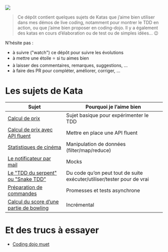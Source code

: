 ![](./screen.png)

> Ce dépôt contient quelques sujets de Katas que j’aime bien utiliser dans mes démos de live coding,
> notamment pour montrer le TDD en action, ou que j’aime bien proposer en coding-dojo.
> Il y a également des katas en cours d’élaboration ou de test ou de simples idées... 😉

N’hésite pas :

- à suivre ("watch") ce dépôt pour suivre les évolutions
- à mettre une étoile ⭐️ si tu aimes bien
- à laisser des commentaires, remarques, suggestions, ...
- à faire des PR pour compléter, améliorer, corriger, ...

# Les sujets de Kata

| Sujet                                                   | Pourquoi je l’aime bien                                                |
|---------------------------------------------------------|------------------------------------------------------------------------|
| [Calcul de prix](./pricer.md)                           | Sujet basique pour expérimenter le TDD                                 |
| [Calcul de prix avec API fluent](./pricer_fluent.md)    | Mettre en place une API fluent                                         |
| [Statistiques de cinéma](./statistiques_de_cinéma.md)   | Manipulation de données (filter/map/reduce)                            |
| [Le notificateur par mail](./notifier.md)               | Mocks                                                                  |
| [Le "TDD du serpent" ou "Snake TDD"](./snake.md)        | Du code qu’on peut tout de suite exécuter/utiliser/tester pour de vrai |
| [Préparation de commandes](./api_command.md)            | Promesses et tests asynchrone                                          |
| [Calcul du score d’une partie de bowling](./bowling.md) | Incrémental                                                            |

# Et des trucs à essayer

- [Coding dojo muet](./coding-dojo-muet.md)
